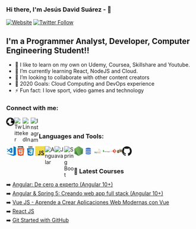 ### Hi there, I'm Jesús David Suárez - 👋

[![Website](https://img.shields.io/website?label=linkedin.com&style=for-the-badge&url=https%3A%2F%2Fcodestackr.com)](https://www.linkedin.com/in/jes%C3%BAs-d-su%C3%A1rez-linares-47976b156/)
[![Twitter Follow](https://img.shields.io/twitter/follow/JesusDavid94?color=1DA1F2&logo=twitter&style=for-the-badge)](https://twitter.com/JesusDavid94)

## I'm a Programmer Analyst, Developer, Computer Engineering Student!!

- 🔭 I like to learn on my own on Udemy, Coursea, Skillshare and Youtube.
- 🌱 I’m currently learning React, NodeJS and Cloud.
- 👯 I’m looking to collaborate with other content creators
- 🥅 2020 Goals: Cloud Computing and DevOps experience
- ⚡ Fun fact: I love sport, video games and technology


### Connect with me:

[<img align="left" alt="Github" width="22px" src="https://raw.githubusercontent.com/iconic/open-iconic/master/svg/globe.svg" />][github]
[<img align="left" alt="Twitter" width="22px" src="https://cdn.jsdelivr.net/npm/simple-icons@v3/icons/twitter.svg" />][twitter]
[<img align="left" alt="LinkedIn" width="22px" src="https://cdn.jsdelivr.net/npm/simple-icons@v3/icons/linkedin.svg" />][linkedin]
[<img align="left" alt="Instagram" width="22px" src="https://cdn.jsdelivr.net/npm/simple-icons@v3/icons/instagram.svg" />][instagram]

<br />

### Languages and Tools:

<img align="left" alt="Visual Studio Code" width="26px" src="https://raw.githubusercontent.com/github/explore/80688e429a7d4ef2fca1e82350fe8e3517d3494d/topics/visual-studio-code/visual-studio-code.png" />
<img align="left" alt="HTML5" width="26px" src="https://raw.githubusercontent.com/github/explore/80688e429a7d4ef2fca1e82350fe8e3517d3494d/topics/html/html.png" />
<img align="left" alt="CSS3" width="26px" src="https://raw.githubusercontent.com/github/explore/80688e429a7d4ef2fca1e82350fe8e3517d3494d/topics/css/css.png" />
<img align="left" alt="JavaScript" width="26px" src="https://raw.githubusercontent.com/github/explore/80688e429a7d4ef2fca1e82350fe8e3517d3494d/topics/javascript/javascript.png" />
<img align="left" alt="Angular" width="26px" src="https://angular.io/assets/images/logos/angular/angular.svg" />
<img align="left" alt="Java" width="26px" src="https://blog.openalfa.com/iconos/logos/java.png" />
<img align="left" alt="Spring Boot" width="26px" src="https://miro.medium.com/max/700/1*O68LbDvD5Dcsnez73M7v4Q.png" />
<img align="left" alt="Node.js" width="26px" src="https://raw.githubusercontent.com/github/explore/80688e429a7d4ef2fca1e82350fe8e3517d3494d/topics/nodejs/nodejs.png" />
<img align="left" alt="SQL" width="26px" src="https://raw.githubusercontent.com/github/explore/80688e429a7d4ef2fca1e82350fe8e3517d3494d/topics/sql/sql.png" />
<img align="left" alt="MySQL" width="26px" src="https://raw.githubusercontent.com/github/explore/80688e429a7d4ef2fca1e82350fe8e3517d3494d/topics/mysql/mysql.png" />
<img align="left" alt="MongoDB" width="26px" src="https://raw.githubusercontent.com/github/explore/80688e429a7d4ef2fca1e82350fe8e3517d3494d/topics/mongodb/mongodb.png" />
<img align="left" alt="Git" width="26px" src="https://raw.githubusercontent.com/github/explore/80688e429a7d4ef2fca1e82350fe8e3517d3494d/topics/git/git.png" />
<img align="left" alt="GitHub" width="26px" src="https://raw.githubusercontent.com/github/explore/78df643247d429f6cc873026c0622819ad797942/topics/github/github.png" />

<br />
<br />

### 📕 Latest Courses

<!-- BLOG-POST-LIST:START -->
➡️ [Angular: De cero a experto (Angular 10+)](https://www.udemy.com/certificate/UC-24a20835-7b14-4009-bb09-e3c7563cd18e/)<br />
➡️ [Angular & Spring 5: Creando web app full stack (Angular 10+)](https://www.udemy.com/certificate/UC-2e3e4002-65a9-4133-a177-bb8f463eee2f/)<br />
➡️ [Vue JS - Aprende a Crear Aplicaciones Web Modernas con Vue](https://www.udemy.com/certificate/UC-4d5315d0-d5bc-495c-9d43-2b1421735eb6/)<br />
➡️ [React JS](https://www.udemy.com/course/draft/1418884/learn/lecture/8429836#overview)<br />
➡️ [Git Started with GitHub](https://www.udemy.com/course/git-started-with-github/learn/lecture/2918876#overview)<br />
<!-- BLOG-POST-LIST:END -->

[website]: https://www.linkedin.com/in/jes%C3%BAs-d-su%C3%A1rez-linares-47976b156/
[gmail]: suarez947.js@gmail.com
[twitter]: https://twitter.com/JesusDavid94
[instagram]: https://www.instagram.com/jesussuarez7/?hl=es-la
[linkedin]: https://www.linkedin.com/in/jes%C3%BAs-d-su%C3%A1rez-linares-47976b156/
[github]: https://github.com/jdavid94






